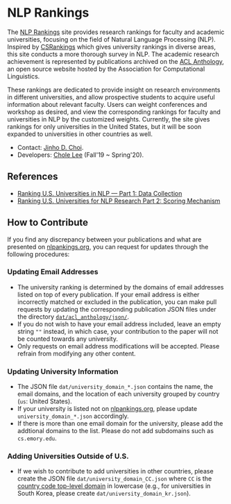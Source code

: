 # NLP Rankings

The [NLP Rankings](http://nlprankings.org) site provides research rankings for faculty and academic universities, focusing on the field of Natural Language Processing (NLP).
Inspired by [CSRankings](http://csrankings.org/) which gives university rankings in diverse areas, this site conducts a more thorough survey in NLP.
The academic research achievement is represented by publications archived on the [ACL Anthology](https://www.aclweb.org/anthology/), an open source website hosted by the Association for Computational Linguistics.

These rankings are dedicated to provide insight on research environments in different universities, and allow prospective students to acquire useful information about relevant faculty.
Users can weight conferences and workshop as desired, and view the corresponding rankings for faculty and universities in NLP by the customized weights.
Currently, the site gives rankings for only universities in the United States, but it will be soon expanded to universities in other countries as well.

* Contact: [Jinho D. Choi](http://www.mathcs.emory.edu/~choi).
* Developers: [Chole Lee](https://github.com/chloelee1230) (Fall'19 ~ Spring'20).


## References

* [Ranking U.S. Universities in NLP — Part 1: Data Collection](https://medium.com/@chloelee_62702/ranking-u-s-universities-in-nlp-part-1-data-collection-e30bcbe4c9a5)
* [Ranking U.S. Universities for NLP Research Part 2: Scoring Mechanism](https://medium.com/emorynlp/ranking-u-s-universities-for-nlp-research-part-2-scoring-mechanism-ac4341ab6dd)


## How to Contribute

If you find any discrepancy between your publications and what are presented on [nlpankings.org](http://www.nlprankings.org), you can request for updates through the following procedures:

### Updating Email Addresses

* The university ranking is determined by the domains of email addresses listed on top of every publication. 
If your email address is either incorrectly matched or excluded in the publication, you can make pull requests by updating the corresponding publication JSON files under the directory [`dat/acl_anthology/json/`](dat/acl_anthology/json/). 
* If you do not wish to have your email address included, leave an empty string `""` instead, in which case, your contribution to the paper will not be counted towards any university.
* Only requests on email address modifications will be accepted. Please refrain from modifying any other content. 

### Updating University Information

* The JSON file `dat/university_domain_*.json` contains the name, the email domains, and the location of each university grouped by country (`us`: United States).
* If your university is listed not on [nlpankings.org](http://www.nlprankings.org/), please update `university_domain_*.json` accordingly.
* If there is more than one email domain for the university, please add the addtional domains to the list. Please do not add subdomains such as `cs.emory.edu`. 

### Adding Universities Outside of U.S.

* If we wish to contribute to add universities in other countries, please create the JSON file `dat/university_domain_CC.json` where `CC` is the [country code top-level domain](https://en.wikipedia.org/wiki/List_of_Internet_top-level_domains#Country_code_top-level_domains) in lowercase (e.g., for universities in South Korea, please create `dat/university_domain_kr.json`).

